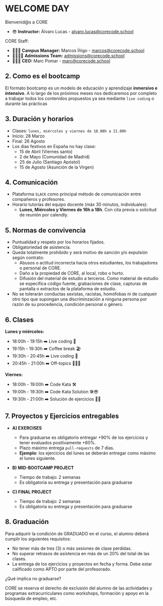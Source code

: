# WELCOME DAY

Bienvenid@s a CORE

- 😎 **Instructor:** Álvaro Lucas - alvaro.lucas@corecode.school 

CORE Staff:
- 🙋🏻‍♂️ **Campus Manager:** Marcos Íñigo - marcos@corecode.school
- 👨‍👩‍👦‍👦 **Admissions Team:** admissions@corecode.school
- 👨🏼‍💻 **CEO:** Marc Pomar - marc@corecode.school

## 2. Como es el bootcamp

El formato bootcamp es un modelo de educación y aprendizaje **inmersivo e intensivo**. A lo largo de los próximos meses nos dedicaremos por completo a trabajar todos los contenidos propuestos ya sea mediante `live coding` o durante las prácticas

## 3. Duración y horarios

- Clases: `lunes, miércoles y viernes de 18.00h a 21.00h`
- Inicio: 28 Marzo
- Final: 26 Agosto
- Los dias festivos en España no hay clase:
  - 15 de Abril (Viernes santo)
  - 2 de Mayo (Comunidad de Madrid)
  - 25 de Julio (Santiago Apóstol)
  - 15 de Agosto (Asunción de la Virgen)

## 4. Comunicación

- Plataforma `SLACK` como principal método de comunicación entre compañeros y profesores.
- Horario tutorías del equipo docente (máx 30 minutos, individuales):
  - **Lunes, Miércoles y Viernes de 16h a 18h**. Con cita previa o solicitud de reunión por calendly.


## 5. Normas de convivencia

- Puntualidad y respeto por los horarios fijados.
- Obligatoriedad de asistencia.
- Queda totalmente prohibido y será motivo de sanción y/o expulsión según contrato:
  - Abusos o actitud incorrecta hacia otros estudiantes, los trabajadores o personal de CORE.
  - Daño a la propiedad de CORE, al local, robo o hurto.
  - Difusión del material de estudio a terceros. Como material de estudio se especifica código fuente, grabaciones de clase, capturas de pantalla o extractos de la plataforma de estudio.
- No se tolerarán conductas sexistas, racistas, homófobas ni de cualqueir otro tipo que supongan una discriminzación a ninguna persona por razón de su procedencia, condición personal o género.

## 6. Clases

**Lunes y miércoles:**
- 18:00h - 19:15h ➡️ Live coding 🚀
- 19:15h - 19:30h ➡️ Coffee break 🏖
- 19:30h - 20:45h ➡️ Live coding 🚀
- 20:45h - 21:00h ➡️ Off-topics 👨🏼‍💻

**Viernes:**
- 18:00h - 19:00h ➡️ Code Kata 🛠
- 19:00h - 19:30h ➡️ Code Kata Solution 🛠😎
- 19:30h - 21:00h ➡️ Solución de ejercicios 🔧😎



## 7. Proyectos y Ejercicios entregables

- **A) EXERCISES**
  - Para graduarse es obligatorio entregar +90% de los ejercicios y tener evaluados positivamente +60%.   
  - Plazo máximo entrega `pull-requests` de 7 días.
  - **Ejemplo**: los ejercicios del lunes se deberán entregar como máximo el lunes siguiente.

- **B) MID-BOOTCAMP PROJECT**
  - Tiempo de trabajo: 2 semanas
  - Es obligatoria su entrega y presentación para graduarse

- **C) FINAL PROJECT**
  - Tiempo de trabajo: 2 semanas
  - Es obligatoria su entrega y presentación para graduarse


## 8. Graduación

Para adquirir la condición de GRADUADO en el curso, el alumno deberá cumplir los siguientes requisitos:

- No tener más de tres (3) o más sesiones de clase perdidas.
- No superar retrasos de asistencia en más de un 20% del total de las clases.
- La entrega de los ejercicios y proyectos en fecha y forma. Debe estar calificado como APTO por parte del profesorado.

¿Qué implica no graduarse?

CORE se reserva el derecho de exclusión del alumno de las actividades y programas extracurriculares como workshops, formación y apoyo en la búsqueda de empleo, etc.


